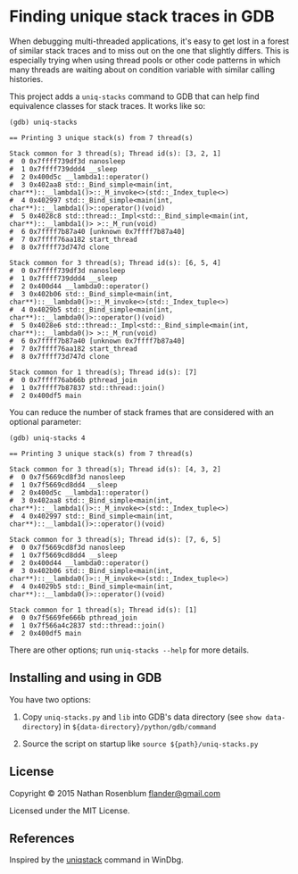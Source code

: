 # Finding unique stack traces in GDB

When debugging multi-threaded applications, it's easy to get lost in a forest
of similar stack traces and to miss out on the one that slightly differs. This
is especially trying when using thread pools or other code patterns in which
many threads are waiting about on condition variable with similar calling
histories.

This project adds a `uniq-stacks` command to GDB that can help find equivalence
classes for stack traces. It works like so:

```
(gdb) uniq-stacks

== Printing 3 unique stack(s) from 7 thread(s)

Stack common for 3 thread(s); Thread id(s): [3, 2, 1]
#  0 0x7ffff739df3d nanosleep
#  1 0x7ffff739ddd4 __sleep
#  2 0x400d5c __lambda1::operator()
#  3 0x402aa8 std::_Bind_simple<main(int, char**)::__lambda1()>::_M_invoke<>(std::_Index_tuple<>)
#  4 0x402997 std::_Bind_simple<main(int, char**)::__lambda1()>::operator()(void)
#  5 0x4028c8 std::thread::_Impl<std::_Bind_simple<main(int, char**)::__lambda1()> >::_M_run(void)
#  6 0x7ffff7b87a40 [unknown 0x7ffff7b87a40]
#  7 0x7ffff76aa182 start_thread
#  8 0x7ffff73d747d clone

Stack common for 3 thread(s); Thread id(s): [6, 5, 4]
#  0 0x7ffff739df3d nanosleep
#  1 0x7ffff739ddd4 __sleep
#  2 0x400d44 __lambda0::operator()
#  3 0x402b06 std::_Bind_simple<main(int, char**)::__lambda0()>::_M_invoke<>(std::_Index_tuple<>)
#  4 0x4029b5 std::_Bind_simple<main(int, char**)::__lambda0()>::operator()(void)
#  5 0x4028e6 std::thread::_Impl<std::_Bind_simple<main(int, char**)::__lambda0()> >::_M_run(void)
#  6 0x7ffff7b87a40 [unknown 0x7ffff7b87a40]
#  7 0x7ffff76aa182 start_thread
#  8 0x7ffff73d747d clone

Stack common for 1 thread(s); Thread id(s): [7]
#  0 0x7ffff76ab66b pthread_join
#  1 0x7ffff7b87837 std::thread::join()
#  2 0x400df5 main
```

You can reduce the number of stack frames that are considered with an optional
parameter:

```
(gdb) uniq-stacks 4

== Printing 3 unique stack(s) from 7 thread(s)

Stack common for 3 thread(s); Thread id(s): [4, 3, 2]
#  0 0x7f5669cd8f3d nanosleep
#  1 0x7f5669cd8dd4 __sleep
#  2 0x400d5c __lambda1::operator()
#  3 0x402aa8 std::_Bind_simple<main(int, char**)::__lambda1()>::_M_invoke<>(std::_Index_tuple<>)
#  4 0x402997 std::_Bind_simple<main(int, char**)::__lambda1()>::operator()(void)

Stack common for 3 thread(s); Thread id(s): [7, 6, 5]
#  0 0x7f5669cd8f3d nanosleep
#  1 0x7f5669cd8dd4 __sleep
#  2 0x400d44 __lambda0::operator()
#  3 0x402b06 std::_Bind_simple<main(int, char**)::__lambda0()>::_M_invoke<>(std::_Index_tuple<>)
#  4 0x4029b5 std::_Bind_simple<main(int, char**)::__lambda0()>::operator()(void)

Stack common for 1 thread(s); Thread id(s): [1]
#  0 0x7f5669fe666b pthread_join
#  1 0x7f566a4c2837 std::thread::join()
#  2 0x400df5 main

```

There are other options; run `uniq-stacks --help` for more details.

## Installing and using in GDB

You have two options:

 1. Copy `uniq-stacks.py` and `lib` into GDB's data directory (see `show
    data-directory`) in `${data-directory}/python/gdb/command`

 2. Source the script on startup like `source ${path}/uniq-stacks.py`

## License

Copyright © 2015 Nathan Rosenblum flander@gmail.com

Licensed under the MIT License.

## References

Inspired by the
[uniqstack](https://msdn.microsoft.com/en-us/library/windows/hardware/ff565548(v=vs.85).aspx)
command in WinDbg.

